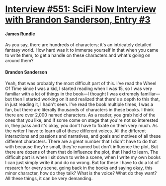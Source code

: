 # [Interview #551: SciFi Now Interview with Brandon Sanderson, Entry #3](https://www.theoryland.com/intvmain.php?i=551#3)

#### James Rundle

As you say, there are hundreds of characters; it's an intricately detailed fantasy world. How hard was it to immerse yourself in that when you came to write them, to get a handle on these characters and what's going on around them?

#### Brandon Sanderson

Yeah, that was probably the most difficult part of this. I've read the Wheel Of Time since I was a kid, I started reading when I was 15, so I was very familiar with a lot of things in the book—I thought I was extremely familiar—but then I started working on it and realized that there's a depth to this that, in just reading it, I hadn't seen. I've read the book multiple times, I was a fan, but there are literally thousands of characters in these books. I think there are over 2,000 named characters. As a reader, you grab hold of the ones that you like, and if some come on stage that you're not so interested in, they pass and it's okay, you don't have to fixate on them very much. As the writer I have to learn all of these different voices. All the different interactions and passions and narratives, and goals and motives of all these different characters. There are a great number that I didn't have to do that with because they're small, they're named but don't influence the plot. But there are dozens of them that do influence the plot, that I had to learn. The difficult part is when I sit down to write a scene, when I write my own books I can just simply write it and do no wrong. But for these I have to do a lot of research for every scene, going back in the books and saying okay, this minor character, how do they talk? What is the voice? What do they want? All these things, it can be very demanding.


